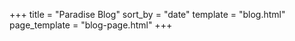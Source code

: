 +++
title = "Paradise Blog"
sort_by = "date"
template = "blog.html"
page_template = "blog-page.html"
+++
